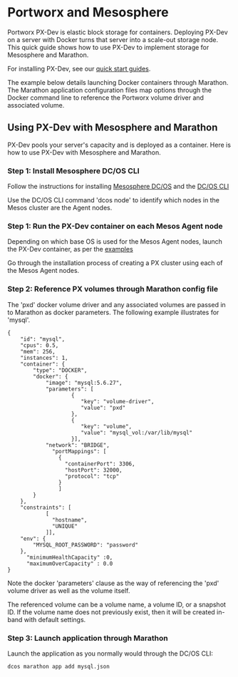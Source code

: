 
# Portworx and Mesosphere
Portworx PX-Dev is elastic block storage for containers. Deploying PX-Dev on a server with Docker turns that server into a scale-out storage node. This quick guide shows how to use PX-Dev to implement storage for Mesosphere and Marathon. 

For installing PX-Dev, see our [quick start guides](https://github.com/portworx/px-dev#install-and-quick-start-guides). 

The example below details launching Docker containers through Marathon.   The Marathon application configuration files map options through the Docker command line to reference the Portworx volume driver and associated volume.

## Using PX-Dev with Mesosphere and Marathon
PX-Dev pools your server's capacity and is deployed as a container.   Here is how to use PX-Dev with Mesosphere and Marathon.

### Step 1: Install Mesosphere DC/OS CLI

Follow the instructions for installing [Mesosphere DC/OS](https://dcos.io/install) and the [DC/OS CLI](https://docs.mesosphere.com/1.7/usage/cli/install)

Use the DC/OS CLI command 'dcos node' to identify which nodes in the Mesos cluster are the Agent nodes.

### Step 1: Run the PX-Dev container on each Mesos Agent node

Depending on which base OS is used for the Mesos Agent nodes, launch the PX-Dev container, as per the [examples](https://github.com/portworx/px-dev)

Go through the installation process of creating a PX cluster using each of the Mesos Agent nodes.

### Step 2: Reference PX volumes through Marathon config file

The 'pxd' docker volume driver and any associated volumes are passed in to Marathon as docker parameters.   The following example illustrates for 'mysql'.
```
{
    "id": "mysql",
    "cpus": 0.5,
    "mem": 256,
    "instances": 1,
    "container": {
        "type": "DOCKER",
        "docker": {
            "image": "mysql:5.6.27",
            "parameters": [
                    {
                       "key": "volume-driver",
                       "value": "pxd"
                    },
                    {
                       "key": "volume",
                       "value": "mysql_vol:/var/lib/mysql"
                    }],
            "network": "BRIDGE",
              "portMappings": [
                {
                  "containerPort": 3306,
                  "hostPort": 32000,
                  "protocol": "tcp"
                }
                ]
        }
    },
    "constraints": [
            [
              "hostname",
              "UNIQUE"
            ]],
    "env": {
        "MYSQL_ROOT_PASSWORD": "password"
    },
      "minimumHealthCapacity" :0,
      "maximumOverCapacity" : 0.0
}
```


Note the docker 'parameters' clause as the way of referencing the 'pxd' volume driver as well as the volume itself.

The referenced volume can be a volume name, a volume ID, or a snapshot ID.   If the volume name does not previously exist, then it will be created in-band with default settings.

### Step 3: Launch application through Marathon 

Launch the application as you normally would through the DC/OS CLI:

```
dcos marathon app add mysql.json
```
